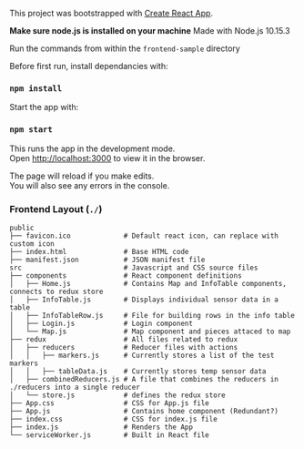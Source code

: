 This project was bootstrapped with [Create React App](https://github.com/facebook/create-react-app).

**Make sure node.js is installed on your machine**
Made with Node.js 10.15.3

Run the commands from within the `frontend-sample` directory

Before first run, install dependancies with:
### `npm install`

Start the app with:

### `npm start`

This runs the app in the development mode.<br>
Open [http://localhost:3000](http://localhost:3000) to view it in the browser.

The page will reload if you make edits.<br>
You will also see any errors in the console.

### Frontend Layout (`./`)

```
public
├── favicon.ico             # Default react icon, can replace with custom icon
├── index.html              # Base HTML code
├── manifest.json           # JSON manifest file
src                         # Javascript and CSS source files
├── components              # React component definitions
│   ├── Home.js             # Contains Map and InfoTable components, connects to redux store
│   ├── InfoTable.js        # Displays individual sensor data in a table
│   ├── InfoTableRow.js     # File for building rows in the info table
│   ├── Login.js            # Login component
│   └── Map.js              # Map component and pieces attaced to map
├── redux                   # All files related to redux
│   ├── reducers            # Reducer files with actions
│   │   ├── markers.js      # Currently stores a list of the test markers
│   │   ├── tableData.js    # Currently stores temp sensor data
│   ├── combinedReducers.js # A file that combines the reducers in ./reducers into a single reducer
│   └── store.js            # defines the redux store
├── App.css                 # CSS for App.js file
├── App.js                  # Contains home component (Redundant?)
├── index.css               # CSS for index.js file
├── index.js                # Renders the App
└── serviceWorker.js        # Built in React file
```
